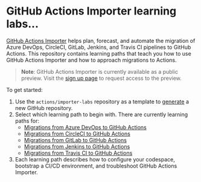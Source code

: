 # GitHub Actions Importer learning labs...

[GitHub Actions Importer](https://docs.github.com/en/actions/migrating-to-github-actions/automating-migration-with-github-actions-importer) helps plan, forecast, and automate the migration of Azure DevOps, CircleCI, GitLab, Jenkins, and Travis CI pipelines to GitHub Actions. This repository contains learning paths that teach you how to use GitHub Actions Importer and how to approach migrations to Actions.

> **Note**: GitHub Actions Importer is currently available as a public preview. Visit the [sign up page](https://github.com/features/actions-importer/signup) to request access to the preview.

To get started:

1. Use the `actions/importer-labs` repository as a template to [generate](https://github.com/actions/importer-labs/generate) a new GitHub repository.
2. Select which learning path to begin with. There are currently learning paths for:
   - [Migrations from Azure DevOps to GitHub Actions](/azure_devops/readme.md)
   - [Migrations from CircleCI to GitHub Actions](/circle_ci/readme.md)
   - [Migrations from GitLab to GitHub Actions](/gitlab/readme.md)
   - [Migrations from Jenkins to GitHub Actions](/jenkins/readme.md)
   - [Migrations from Travis CI to GitHub Actions](/travis/readme.md)
3. Each learning path describes how to configure your codespace, bootstrap a CI/CD environment, and troubleshoot GitHub Actions Importer.
